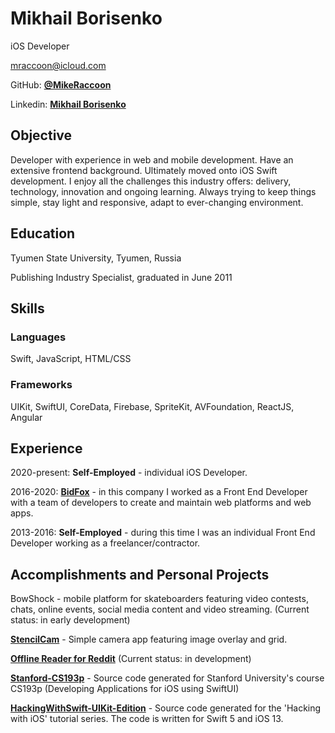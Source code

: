 # Mikhail Borisenko
iOS Developer

mraccoon@icloud.com

GitHub: [**@MikeRaccoon**](https://github.com/MikeRaccoon)

Linkedin: [**Mikhail Borisenko**](https://www.linkedin.com/in/mike-b)

## Objective
Developer with experience in web and mobile development. Have an extensive frontend background. Ultimately moved onto iOS Swift development. I enjoy all the challenges this industry offers: delivery, technology, innovation and ongoing learning. Always trying to keep things simple, stay light and responsive, adapt to ever-changing environment.

## Education
Tyumen State University, Tyumen, Russia

Publishing Industry Specialist, graduated in June 2011

## Skills

### Languages
Swift, JavaScript, HTML/CSS

### Frameworks
UIKit, SwiftUI, CoreData, Firebase, SpriteKit, AVFoundation, ReactJS, Angular

## Experience

2020-present: **Self-Employed** - individual iOS Developer.

2016-2020: [**BidFox**](https://bidfox.ru/#/access/login) - in this company I worked as a Front End Developer with a team of developers to create and maintain web platforms and web apps.

2013-2016: **Self-Employed** - during this time I was an individual Front End Developer working as a freelancer/contractor.

## Accomplishments and Personal Projects

BowShock - mobile platform for skateboarders featuring video contests, chats, online events, social media content and video streaming. (Current status: in early development)

[**StencilCam**](https://github.com/MikeRaccoon/StencilCam) - Simple camera app featuring image overlay and grid.

[**Offline Reader for Reddit**](https://github.com/MikeRaccoon/OfflineReaderForReddit) (Current status: in development)

[**Stanford-CS193p**](https://github.com/MikeRaccoon/Stanford-CS193p) - Source code generated for Stanford University's course CS193p (Developing Applications for iOS using SwiftUI)

[**HackingWithSwift-UIKit-Edition**](https://github.com/MikeRaccoon/HackingWithSwift-UIKit-Edition) - Source code generated for the 'Hacking with iOS' tutorial series. The code is written for Swift 5 and iOS 13.

